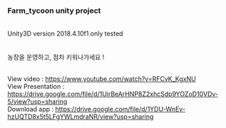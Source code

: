 
<h3>Farm_tycoon unity project</h3> <br>
Unity3D version 2018.4.10f1 only tested
<br>
<br>
<br>
농장을 운영하고, 점차 키워나가세요 ! <br><br>

View video : https://www.youtube.com/watch?v=RFCvK_KgxNU<br>
View Presentation : https://drive.google.com/file/d/1UirBeArHNP8Z2xhcSdp9YOZoD10VDv-5/view?usp=sharing<br>
Download app : https://drive.google.com/file/d/1YDU-WnEv-hzUQTD8x5t5LFgYWLmdraNR/view?usp=sharing<br>


